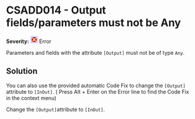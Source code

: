 # CSADD014 - Output fields/parameters must not be Any

**Severity:** ![Error](../images/Error.png) Error

Parameters and fields with the attribute `[Output]` must not be of type `Any`.


## Solution

You can also use the provided automatic Code Fix to change the `[Output]` attribute to `[InOut]`. ( Press Alt + Enter on the Error line to find the Code Fix in the context menu) 


Change the `[Output]`attribute to `[InOut]`.
